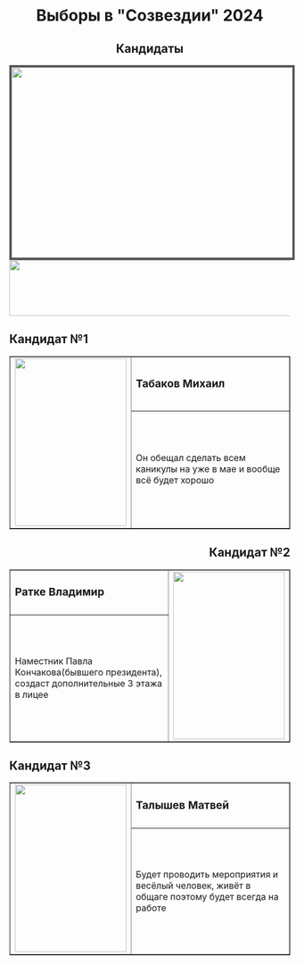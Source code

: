 <!DOCTYPE html>
<html lang="ru">
<head>
</head>
<body>
    <h1 align=center>Выборы в "Созвездии" 2024</h1>
    <h2 align=center>Кандидаты</h2>
    <img align=center src="https://sun9-43.userapi.com/impg/TdPrszESHfQMjeFnyl2VSOmrA4bzmZWIG45sjg/Hw2aIdPlM1A.jpg?size=1280x960&quality=95&sign=df4302ff2938fdcdaeef9e62e3855594&type=album" width="700" height="341" style="border:4px #555  solid;">
    <img align=center src="https://lh7-us.googleusercontent.com/FKAI-ckXpvKmOTIdTBc0TAWFxDvTE7pwXQzTZb6CClrGRrQKmekhzNQF_1zL-W1dg4bmjlU6M6bjKbSYojg3_1wz1T0LQpz_-uGTWsWHA-fGkKmDkvady-6QsKAs8wZoG0E9t1myz0UeYXUFKfnnLMc" width=1200 height=100>
    <h2>Кандидат №1</h2>
     <table border= "1">
	<tbody>
		<tr>
			<td rowspan="2"> <img  src="https://sun9-31.userapi.com/impg/XwOOSXOZsWldcITOQUOwl1DIPdn-he1mWD6j8w/puSHbAIeKYo.jpg?size=810x1080&quality=95&sign=7fd71c150a24912331fc03098ffa8737&type=album" width=200 height= 300 </td>
			<td><b> <big>Табаков Михаил</big></b></td>
		</tr>
		<tr>
			<td>Он обещал сделать всем каникулы на уже в мае и вообще всё будет хорошо</td>
		</tr>
	 </tbody>
     </table>
     <h2 align=right> Кандидат №2 </h2>
     <table border=1>
	<tbody>
		<tr>
			<td><b><big>Ратке Владимир</big></b></td>
			<td rowspan="2"> <img src="https://sun9-30.userapi.com/impg/ADyirLYpKuUi6PWGFv7I2NcIpUoWwfYu4vw1Eg/FGK5bU7qqfw.jpg?size=1280x960&quality=95&sign=3d6598ef013bd760620a11906905f6e6&type=album" width=200 height=300</td>
		</tr>
  		<tr>
			<td>Наместник Павла Кончакова(бывшего президента), создаст дополнительные 3 этажа в лицее</td>
		</tr>
	</tbody>
</table>
    <h2 >Кандидат №3</h2>
     <table border=1>
	<tbody>
		<tr >
			<td rowspan="2"> <img  src="https://sun9-77.userapi.com/impg/Iz1Bf0ztywFgUhe-J_CQEtuY7BSOE00pQfa5_g/rZM8ExgeC9Y.jpg?size=1280x960&quality=95&sign=8d8d87b3e7e42da4b80a49bcd7cd8639&type=album"  width=200 height= 300 </td>
			<td> <b> <big>Талышев Матвей</big> </b></td>
		</tr>
		<tr>
			<td>Будет проводить мероприятия и весёлый человек, живёт в общаге поэтому будет всегда на работе</td>
		</tr>
	 </tbody>
     </table>
</body>
</html>

